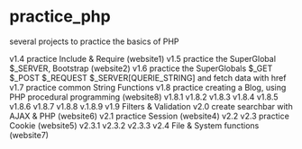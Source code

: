 # practice_php
several projects to practice the basics of PHP

v1.4 practice Include & Require (website1)
v1.5 practice the SuperGlobal $_SERVER, Bootstrap (website2) 
v1.6 practice the SuperGlobals $_GET $_POST $_REQUEST $_SERVER[QUERIE_STRING] and fetch data with href 
v1.7 practice common String Functions
v1.8 practice creating a Blog, using PHP procedural programming (website8)
     v1.8.1 v1.8.2 v1.8.3 v1.8.4 v1.8.5 v1.8.6 v1.8.7 v1.8.8 v.1.8.9
v1.9 Filters & Validation
v2.0 create searchbar with AJAX & PHP (website6)
v2.1 practice Session (website4) v2.2
v2.3 practice Cookie (website5) v2.3.1 v2.3.2 v2.3.3
v2.4 File & System functions (website7)